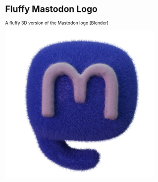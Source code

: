 # Fluffy Mastodon Logo
A fluffy 3D version of the Mastodon logo [Blender]

![enter image description here](https://raw.githubusercontent.com/0xRavenBlack/fluffy_mastodon_logo/main/render/0001.png)
